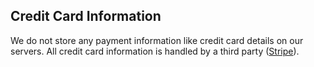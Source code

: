 <!-- usedin: [ _general/Introduction/security-v1.md] -->


## Credit Card Information

We do not store any payment information like credit card details on our servers. All credit card information is handled by a third party ([Stripe](http://stripe.com/)).

